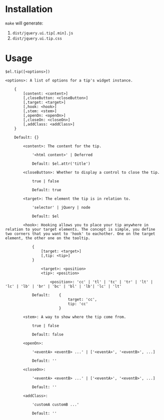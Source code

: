 # Installation

`make` will generate:

1. `dist/jquery.ui.tip[.min].js`
2. `dist/jquery.ui.tip.css`

# Usage

    $el.tip([<options>])
    
    <options>: A list of options for a tip's widget instance.
    
        {
            [content: <content>]
            [,closeButton: <closeButton>]
            [,target: <target>]
            [,hook: <hook>]
            [,stem: <stem>]
            [,openOn: <openOn>]
            [,closeOn: <closeOn>]
            [,addClass: <addClass>]
        }
    
        Default: {}
    
            <content>: The content for the tip.
    
                '<html content>' | Deferred
    
                Default: $el.attr('title')
    
            <closeButton>: Whether to display a control to close the tip.
    
                true | false
    
                Default: true
    
            <target>: The element the tip is in relation to.
    
                'selector' | jQuery | node
    
                Default: $el
    
            <hook>: Hooking allows you to place your tip anywhere in relation to your target elements. The concept is simple, you define two corners that you want to 'hook' to eachother. One on the target element, the other one on the tooltip.
    
                {
                    [target: <target>]
                    [,tip: <tip>]
                }
    
                    <target>: <position>
                    <tip>: <position>
    
                        <position>: 'cc' | 'tl' | 'tc' | 'tr' | 'lt' | 'lc' | 'lb' | 'br' | 'bc' | 'bl' | 'lb'| 'lc' | 'lt'
    
                Default:    {
                                target: 'cc',
                                tip: 'cc'
                            }
    
            <stem>: A way to show where the tip come from.
    
                true | false
    
                Default: false
    
            <openOn>: 
    
                '<eventA> <eventB> ...' | ['<eventA>', '<eventB>', ...]
    
                Default: ''
    
            <closeOn>: 
    
                '<eventA> <eventB> ...' | ['<eventA>', '<eventB>', ...]
    
                Default: ''
    
            <addClass>:
                
                'customA customB ...'
    
                Default: ''
